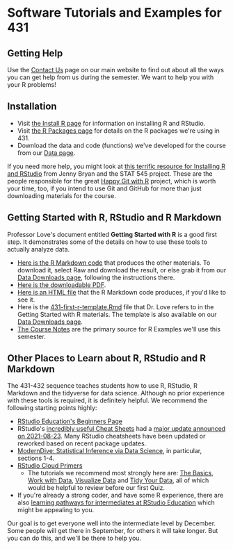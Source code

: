 # Software Tutorials and Examples for 431

## Getting Help

Use the [Contact Us](https://thomaselove.github.io/431/contact.html) page on our main website to find out about all the ways you can get help from us during the semester. We want to help you with your R problems!

## Installation

- Visit [the Install R page](https://thomaselove.github.io/431/software_install.html) for information on installing R and RStudio.
- Visit [the R Packages page](https://thomaselove.github.io/431/r_packages.html) for details on the R packages we're using in 431.
- Download the data and code (functions) we've developed for the course from our [Data page](https://github.com/THOMASELOVE/431-data).

If you need more help, you might look at [this terrific resource for Installing R and RStudio](http://stat545.com/block000_r-rstudio-install.html) from Jenny Bryan and the STAT 545 project. These are the people responsible for the great [Happy Git with R](http://happygitwithr.com/) project, which is worth your time, too, if you intend to use Git and GitHub for more than just downloading materials for the course.

## Getting Started with R, RStudio and R Markdown

Professor Love's document entitled **Getting Started with R** is a good first step. It demonstrates some of the details on how to use these tools to actually analyze data. 

- [Here is the R Markdown code](https://github.com/THOMASELOVE/431-2021/blob/main/software/431-getting-started-with-R.Rmd) that produces the other materials. To download it, select Raw and download the result, or else grab it from our [Data Downloads page](https://github.com/THOMASELOVE/431-data), following the instructions there.
- [Here is the downloadable PDF](https://github.com/THOMASELOVE/431-2021/blob/main/software/431-getting-started-with-R.pdf).
- [Here is an HTML file](https://rpubs.com/TELOVE/getting-started-2021) that the R Markdown code produces, if you'd like to see it.
- Here is the [431-first-r-template.Rmd](https://github.com/THOMASELOVE/431-2021/blob/main/software/431-first-r-template.Rmd) file that Dr. Love refers to in the Getting Started with R materials. The template is also available on our [Data Downloads page](https://github.com/THOMASELOVE/431-data).
- [The Course Notes](https://thomaselove.github.io/431-notes/) are the primary source for R Examples we'll use this semester.

## Other Places to Learn about R, RStudio and R Markdown

The 431-432 sequence teaches students how to use R, RStudio, R Markdown and the tidyverse for data science. Although no prior experience with these tools is required, it is definitely helpful. We recommend the following starting points highly:

- [RStudio Education's Beginners Page](https://education.rstudio.com/learn/beginner/)
- RStudio's [incredibly useful Cheat Sheets](https://www.rstudio.com/resources/cheatsheets/) had a [major update announced on 2021-08-23](https://blog.rstudio.com/2021/08/23/cheat-sheet-updates/). Many RStudio cheatsheets have been updated or reworked based on recent package updates.
- [ModernDive: Statistical Inference via Data Science](https://moderndive.com/index.html), in particular, sections 1-4.
- [RStudio Cloud Primers](https://rstudio.cloud/learn/primers)
    - The tutorials we recommend most strongly here are: [The Basics](https://rstudio.cloud/learn/primers/1), [Work with Data](https://rstudio.cloud/learn/primers/2), [Visualize Data](https://rstudio.cloud/learn/primers/3) and [Tidy Your Data](https://rstudio.cloud/learn/primers/4), all of which would be helpful to review before our first Quiz.
- If you're already a strong coder, and have some R experience, there are also [learning pathways for intermediates at RStudio Education](https://education.rstudio.com/learn/intermediate/) which might be appealing to you.

Our goal is to get everyone well into the intermediate level by December. Some people will get there in September, for others it will take longer. But you can do this, and we'll be there to help you.

